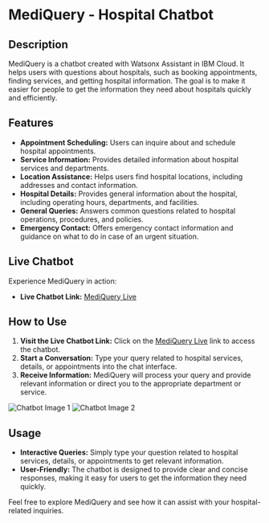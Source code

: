 # MediQuery - Hospital Chatbot

## Description
MediQuery is a chatbot created with Watsonx Assistant in IBM Cloud. It helps users with questions about hospitals, such as booking appointments, finding services, and getting hospital information. 
The goal is to make it easier for people to get the information they need about hospitals quickly and efficiently.

## Features
- **Appointment Scheduling:** Users can inquire about and schedule hospital appointments.
- **Service Information:** Provides detailed information about hospital services and departments.
- **Location Assistance:** Helps users find hospital locations, including addresses and contact information.
- **Hospital Details:** Provides general information about the hospital, including operating hours, departments, and facilities.
- **General Queries:** Answers common questions related to hospital operations, procedures, and policies.
- **Emergency Contact:** Offers emergency contact information and guidance on what to do in case of an urgent situation.

## Live Chatbot
Experience MediQuery in action:
- **Live Chatbot Link:** [MediQuery Live](https://web-chat.global.assistant.watson.appdomain.cloud/preview.html?backgroundImageURL=https%3A%2F%2Fau-syd.assistant.watson.cloud.ibm.com%2Fpublic%2Fimages%2Fupx-261a7e63-4807-4776-8563-d6562c125f1a%3A%3A2a9fb6d4-e30b-4baf-8f5f-6f8983cc75f8&integrationID=749351fa-7ac1-4561-a220-366ce4211e4f&region=au-syd&serviceInstanceID=261a7e63-4807-4776-8563-d6562c125f1a)

## How to Use
1. **Visit the Live Chatbot Link:** Click on the [MediQuery Live](https://web-chat.global.assistant.watson.appdomain.cloud/preview.html?backgroundImageURL=https%3A%2F%2Fau-syd.assistant.watson.cloud.ibm.com%2Fpublic%2Fimages%2Fupx-261a7e63-4807-4776-8563-d6562c125f1a%3A%3A2a9fb6d4-e30b-4baf-8f5f-6f8983cc75f8&integrationID=749351fa-7ac1-4561-a220-366ce4211e4f&region=au-syd&serviceInstanceID=261a7e63-4807-4776-8563-d6562c125f1a) link to access the chatbot.
2. **Start a Conversation:** Type your query related to hospital services, details, or appointments into the chat interface.
3. **Receive Information:** MediQuery will process your query and provide relevant information or direct you to the appropriate department or service.

![Chatbot Image 1](https://github.com/user-attachments/assets/a03dc9b0-ba56-4188-a269-841bb93e0d70)
![Chatbot Image 2](https://github.com/user-attachments/assets/1b8d3a82-45cb-44a8-af05-74a250504fd5)

## Usage
- **Interactive Queries:** Simply type your question related to hospital services, details, or appointments to get relevant information.
- **User-Friendly:** The chatbot is designed to provide clear and concise responses, making it easy for users to get the information they need quickly.

Feel free to explore MediQuery and see how it can assist with your hospital-related inquiries.
